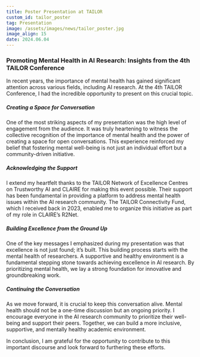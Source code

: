 ```yaml
---
title: Poster Presentation at TAILOR
custom_id: tailor_poster
tag: Presentation
image: /assets/images/news/tailor_poster.jpg
image_align: 15
date: 2024.06.04
---
```

### Promoting Mental Health in AI Research: Insights from the 4th TAILOR Conference

In recent years, the importance of mental health has gained significant attention across various fields, including AI research. At the 4th TAILOR Conference, I had the incredible opportunity to present on this crucial topic.

##### Creating a Space for Conversation

One of the most striking aspects of my presentation was the high level of engagement from the audience. It was truly heartening to witness the collective recognition of the importance of mental health and the power of creating a space for open conversations. This experience reinforced my belief that fostering mental well-being is not just an individual effort but a community-driven initiative.

##### Acknowledging the Support

I extend my heartfelt thanks to the TAILOR Network of Excellence Centres on Trustworthy AI and CLAIRE for making this event possible. Their support has been fundamental in providing a platform to address mental health issues within the AI research community. The TAILOR Connectivity Fund, which I received back in 2023, enabled me to organize this initiative as part of my role in CLAIRE’s R2Net.

##### Building Excellence from the Ground Up

One of the key messages I emphasized during my presentation was that excellence is not just found; it’s built. This building process starts with the mental health of researchers. A supportive and healthy environment is a fundamental stepping stone towards achieving excellence in AI research. By prioritizing mental health, we lay a strong foundation for innovative and groundbreaking work.

##### Continuing the Conversation

As we move forward, it is crucial to keep this conversation alive. Mental health should not be a one-time discussion but an ongoing priority. I encourage everyone in the AI research community to prioritize their well-being and support their peers. Together, we can build a more inclusive, supportive, and mentally healthy academic environment.

In conclusion, I am grateful for the opportunity to contribute to this important discourse and look forward to furthering these efforts.
